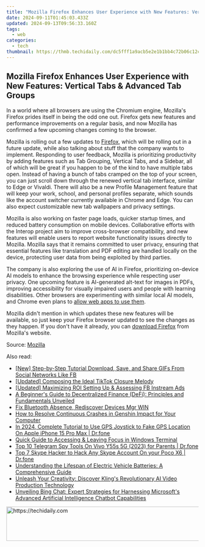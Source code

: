 ```yaml
---
title: "Mozilla Firefox Enhances User Experience with New Features: Vertical Tabs & Advanced Tab Groups"
date: 2024-09-11T01:45:03.433Z
updated: 2024-09-13T09:56:33.160Z
tags:
  - web
categories:
  - tech
thumbnail: https://thmb.techidaily.com/dc5fff1a9acb5e2e1b1bb4c72b06c12c5151a76a3bb3ac96ddd883f3e1ef8520.jpg
---
```


## Mozilla Firefox Enhances User Experience with New Features: Vertical Tabs & Advanced Tab Groups

In a world where all browsers are using the Chromium engine, Mozilla's Firefox prides itself in being the odd one out. Firefox gets new features and performance improvements on a regular basis, and now Mozilla has confirmed a few upcoming changes coming to the browser.

 Mozilla is rolling out a few updates to [Firefox](https://instagram-clips.techidaily.com/updated-guide-to-instagram-video-backup-with-computer-or-laptop/), which will be rolling out in a future update, while also talking about stuff that the company wants to implement. Responding to user feedback, Mozilla is prioritizing productivity by adding features such as Tab Grouping, Vertical Tabs, and a Sidebar, all of which will be great if you happen to be of the kind to have multiple tabs open. Instead of having a bunch of tabs cramped on the top of your screen, you can just scroll down through the renewed vertical tab interface, similar to Edge or Vivaldi. There will also be a new Profile Management feature that will keep your work, school, and personal profiles separate, which sounds like the account switcher currently available in Chrome and Edge. You can also expect customizable new tab wallpapers and privacy settings.

 Mozilla is also working on faster page loads, quicker startup times, and reduced battery consumption on mobile devices. Collaborative efforts with the Interop project aim to improve cross-browser compatibility, and new features will enable users to report website functionality issues directly to Mozilla. Mozilla says that it remains committed to user privacy, ensuring that essential features like translation and PDF editing are handled locally on the device, protecting user data from being exploited by third parties.

 The company is also exploring the use of AI in Firefox, prioritizing on-device AI models to enhance the browsing experience while respecting user privacy. One upcoming feature is AI-generated alt-text for images in PDFs, improving accessibility for visually impaired users and people with learning disabilities. Other browsers are experimenting with similar local AI models, and Chrome even plans to [allow web apps to use them](https://developer.chrome.com/docs/ai/built-in).

 Mozilla didn't mention in which updates these new features will be available, so just keep your Firefox browser updated to see the changes as they happen. If you don't have it already, you can [download Firefox](https://www.mozilla.org/en-US/firefox/new/) from Mozilla's website.

 Source: [Mozilla](https://blog.mozilla.org/en/mozilla/heres-what-were-working-on-in-firefox/)

<ins class="adsbygoogle"
     style="display:block"
     data-ad-format="autorelaxed"
     data-ad-client="ca-pub-7571918770474297"
     data-ad-slot="1223367746"></ins>

<ins class="adsbygoogle"
     style="display:block"
     data-ad-client="ca-pub-7571918770474297"
     data-ad-slot="8358498916"
     data-ad-format="auto"
     data-full-width-responsive="true"></ins>

<span class="atpl-alsoreadstyle">Also read:</span>
<div><ul>
<li><a href="https://facebook-clips.techidaily.com/new-step-by-step-tutorial-download-save-and-share-gifs-from-social-networks-like-fb/"><u>[New] Step-by-Step Tutorial Download, Save, and Share GIFs From Social Networks Like FB</u></a></li>
<li><a href="https://tiktok-video-files.techidaily.com/updated-composing-the-ideal-tiktok-closure-melody/"><u>[Updated] Composing the Ideal TikTok Closure Melody</u></a></li>
<li><a href="https://facebook-video-recording.techidaily.com/updated-maximizing-roi-setting-up-and-assessing-fb-instream-ads/"><u>[Updated] Maximizing ROI Setting Up & Assessing FB Instream Ads</u></a></li>
<li><a href="https://some-skills.techidaily.com/a-beginners-guide-to-decentralized-finance-defi-principles-and-fundamentals-unveiled/"><u>A Beginner's Guide to Decentralized Finance (DeFi): Principles and Fundamentals Unveiled</u></a></li>
<li><a href="https://win11-tips.techidaily.com/fix-bluetooth-absence-rediscover-devices-mgr-win/"><u>Fix Bluetooth Absence, Rediscover Devices Mgr WIN</u></a></li>
<li><a href="https://program-issues.techidaily.com/how-to-resolve-continuous-crashes-in-genshin-impact-for-your-computer/"><u>How to Resolve Continuous Crashes in Genshin Impact for Your Computer</u></a></li>
<li><a href="https://review-topics.techidaily.com/in-2024-complete-tutorial-to-use-gps-joystick-to-fake-gps-location-on-apple-iphone-15-pro-max-drfone-by-drfone-virtual-ios/"><u>In 2024, Complete Tutorial to Use GPS Joystick to Fake GPS Location On Apple iPhone 15 Pro Max | Dr.fone</u></a></li>
<li><a href="https://win11-tips.techidaily.com/quick-guide-to-accessing-and-leaving-focus-in-windows-terminal/"><u>Quick Guide to Accessing & Leaving Focus in Windows Terminal</u></a></li>
<li><a href="https://android-location-track.techidaily.com/top-10-telegram-spy-tools-on-vivo-y55s-5g-2023-for-parents-drfone-by-drfone-virtual-android/"><u>Top 10 Telegram Spy Tools On Vivo Y55s 5G (2023) for Parents | Dr.fone</u></a></li>
<li><a href="https://location-social.techidaily.com/top-7-skype-hacker-to-hack-any-skype-account-on-your-poco-x6-drfone-by-drfone-virtual-android/"><u>Top 7 Skype Hacker to Hack Any Skype Account On your Poco X6 | Dr.fone</u></a></li>
<li><a href="https://some-skills.techidaily.com/understanding-the-lifespan-of-electric-vehicle-batteries-a-comprehensive-guide/"><u>Understanding the Lifespan of Electric Vehicle Batteries: A Comprehensive Guide</u></a></li>
<li><a href="https://some-skills.techidaily.com/unleash-your-creativity-discover-klings-revolutionary-ai-video-production-technology/"><u>Unleash Your Creativity: Discover Kling's Revolutionary AI Video Production Technology</u></a></li>
<li><a href="https://some-skills.techidaily.com/unveiling-bing-chat-expert-strategies-for-harnessing-microsofts-advanced-artificial-intelligence-chatbot-capabilities/"><u>Unveiling Bing Chat: Expert Strategies for Harnessing Microsoft's Advanced Artificial Intelligence Chatbot Capabilities</u></a></li>
</ul></div>

<!-- affiliate ads begin -->
<a href="https://smilemakers.pxf.io/c/5597632/2123901/26106" target="_top" id="2123901">
  <img src="//a.impactradius-go.com/display-ad/26106-2123901" border="0" alt="https://techidaily.com" width="728" height="90"/>
</a>
<img height="0" width="0" src="https://smilemakers.pxf.io/i/5597632/2123901/26106" style="position:absolute;visibility:hidden;" border="0" />
<!-- affiliate ads end -->

